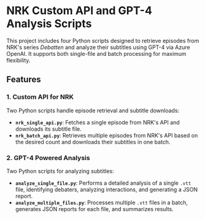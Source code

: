 # NRK Custom API and GPT-4 Analysis Scripts

This project includes four Python scripts designed to retrieve episodes from NRK's series *Debatten* and analyze their subtitles using GPT-4 via Azure OpenAI. It supports both single-file and batch processing for maximum flexibility.

## Features

### 1. **Custom API for NRK**
Two Python scripts handle episode retrieval and subtitle downloads:
- **`nrk_single_api.py`**: Fetches a single episode from NRK's API and downloads its subtitle file.
- **`nrk_batch_api.py`**: Retrieves multiple episodes from NRK's API based on the desired count and downloads their subtitles in one batch.

### 2. **GPT-4 Powered Analysis**
Two Python scripts for analyzing subtitles:
- **`analyze_single_file.py`**: Performs a detailed analysis of a single `.vtt` file, identifying debaters, analyzing interactions, and generating a JSON report.
- **`analyze_multiple_files.py`**: Processes multiple `.vtt` files in a batch, generates JSON reports for each file, and summarizes results.
